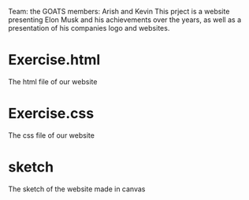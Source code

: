 Team: the GOATS
   members: Arish and Kevin 
   This prject is a website presenting Elon Musk and his achievements over the years, as well as a presentation of his companies logo and websites. 
# Exercise.html
The html file of our website 
# Exercise.css
The css file of our website
# sketch 
The sketch of the website made in canvas

